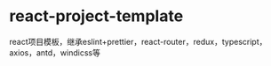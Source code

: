 # react-project-template
react项目模板，继承eslint+prettier，react-router，redux，typescript，axios，antd，windicss等
